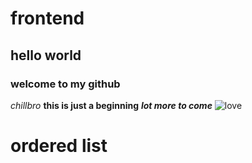 # frontend

## hello world
### welcome to my github
*chillbro*
**this is just a beginning**
***lot more to come***
![love](https://www.crushpixel.com/big-static16/preview4/romantic-love-symbol-2434132.jpg)
# ordered list
